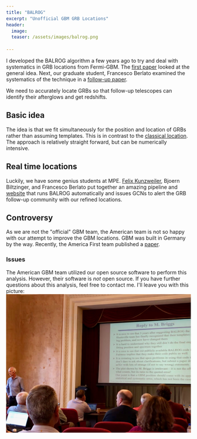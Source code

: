 ```yaml
---
title: "BALROG"
excerpt: "Unofficial GBM GRB Locations"
header:
  image: 
  teaser: /assets/images/balrog.png

---
```


I developed the BALROG algorithm a few years ago to try and deal with systematics in GRB locations from Fermi-GBM. The [first paper](https://academic.oup.com/mnras/article-abstract/476/2/1427/4670828/?redirectedFrom=fulltext) looked at the general idea. Next, our graduate student, Francesco Berlato examined the systematics of the technique in a [follow-up paper](https://iopscience.iop.org/article/10.3847/1538-4357/ab0413). 

We need to accurately locate GRBs so that follow-up telescopes can identify their afterglows and get redshifts.

## Basic idea
The idea is that we fit simultaneously for the position and location of GRBs rather than assuming templates. This is in contrast to the [classical location](https://iopscience.iop.org/article/10.1088/0067-0049/216/2/32/meta). The approach is relatively straight forward, but can be numerically intensive.

## Real time locations
Luckily, we have some genius students at MPE. [Felix Kunzweiler](https://fkunzweiler.github.io), Bjoern Biltzinger, and Francesco Berlato put together an amazing pipeline and [website](https://grb.mpe.mpg.de) that runs BALROG automatically and issues GCNs to alert the GRB follow-up community with our refined locations. 

## Controversy

As we are not the "official" GBM team, the American team is not so happy with our attempt to improve the GBM locations. GBM was built in Germany by the way. Recently, the America First team published a [paper](https://arxiv.org/abs/1909.03006).  

### Issues

The American GBM team utilized our open source software to perform this analysis. However, their software is *not* open source. If you have further questions about this analysis, feel free to contact me. I'll leave you with this picture:
![alt text](/assets/images/jochen.jpeg "Jochen")
